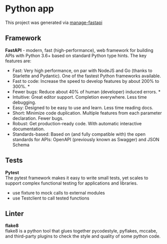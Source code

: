 # Python app

This project was generated via [manage-fastapi](https://ycd.github.io/manage-fastapi/)

## Framework

**FastAPI** - modern, fast (high-performance), web framework for building APIs with Python 3.6+ based on standard Python
type hints. The key features are:

- Fast: Very high performance, on par with NodeJS and Go (thanks to Starlette and Pydantic). One of the fastest Python
  frameworks available.
- Fast to code: Increase the speed to develop features by about 200% to 300%. *
- Fewer bugs: Reduce about 40% of human (developer) induced errors. *
- Intuitive: Great editor support. Completion everywhere. Less time debugging.
- Easy: Designed to be easy to use and learn. Less time reading docs.
- Short: Minimize code duplication. Multiple features from each parameter declaration. Fewer bugs.
- Robust: Get production-ready code. With automatic interactive documentation.
- Standards-based: Based on (and fully compatible with) the open standards for APIs: OpenAPI (previously known as
  Swagger) and JSON Schema

## Tests

**Pytest**
\
The pytest framework makes it easy to write small tests, yet scales to support complex functional testing for
applications and libraries.

- use fixture to mock calls to external modules
- use Testclient to call tested functions

## Linter

**flake8**
\
flake8 is a python tool that glues together pycodestyle, pyflakes, mccabe, and third-party plugins to check the style
and quality of some python code.
